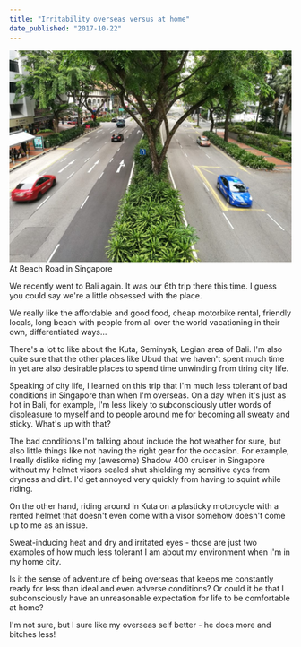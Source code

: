 ```yaml
---
title: "Irritability overseas versus at home"
date_published: "2017-10-22"
---
```


![singapore roads viewed from overhead bridge](images/IMG_20171021_173405-1024x768.jpg) At Beach Road in Singapore

We recently went to Bali again. It was our 6th trip there this time. I guess you could say we're a little obsessed with the place.

We really like the affordable and good food, cheap motorbike rental, friendly locals, long beach with people from all over the world vacationing in their own, differentiated ways...

There's a lot to like about the Kuta, Seminyak, Legian area of Bali. I'm also quite sure that the other places like Ubud that we haven't spent much time in yet are also desirable places to spend time unwinding from tiring city life.

Speaking of city life, I learned on this trip that I'm much less tolerant of bad conditions in Singapore than when I'm overseas. On a day when it's just as hot in Bali, for example, I'm less likely to subconsciously utter words of displeasure to myself and to people around me for becoming all sweaty and sticky. What's up with that?

The bad conditions I'm talking about include the hot weather for sure, but also little things like not having the right gear for the occasion. For example, I really dislike riding my (awesome) Shadow 400 cruiser in Singapore without my helmet visors sealed shut shielding my sensitive eyes from dryness and dirt. I'd get annoyed very quickly from having to squint while riding.

On the other hand, riding around in Kuta on a plasticky motorcycle with a rented helmet that doesn't even come with a visor somehow doesn't come up to me as an issue.

Sweat-inducing heat and dry and irritated eyes - those are just two examples of how much less tolerant I am about my environment when I'm in my home city.

Is it the sense of adventure of being overseas that keeps me constantly ready for less than ideal and even adverse conditions? Or could it be that I subconsciously have an unreasonable expectation for life to be comfortable at home?

I'm not sure, but I sure like my overseas self better - he does more and bitches less!
